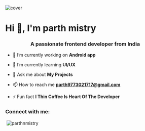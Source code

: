 ![cover](https://github.com/P-mistry/P-mistry/assets/75114126/7f9f9152-7c57-4177-a061-0cb075fa91ff)

<h1>Hi 👋, I'm parth mistry</h1>
<h3 align="center">A passionate frontend developer from India</h3>

- 🔭 I’m currently working on **Android app**

- 🌱 I’m currently learning **UI/UX**

- 💬 Ask me about **My Projects**

- 📫 How to reach me **parth9773021717@gmail.com**

- ⚡ Fun fact **I Thin Coffee Is Heart Of The Developer**

<h3 align="left">Connect with me:</h3>
<p align="left">
</p>

<p>&nbsp;<img align="center" src="https://github-readme-stats.vercel.app/api?username=parthnmistry&show_icons=true&locale=en" alt="parthnmistry" /></p>
